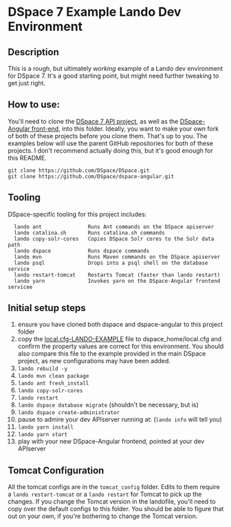 # DSpace 7 Example Lando Dev Environment

## Description

This is a rough, but ultimately _working_ example of a Lando dev environment for DSpace 7.
It's a good starting point, but might need further tweaking to get just right.

## How to use:

You'll need to clone the [DSpace 7 API project](https://github.com/DSpace/dspace/), as well as the [DSpace-Angular front-end](https://github.com/DSpace/dspace-angular/), 
into this folder. Ideally, you want to make your own fork of both of these projects before you clone them. 
That's up to you. The examples below will use the parent GitHub repositories for both of these projects. 
I don't recommend actually doing this, but it's good enough for this README.

```
git clone https://github.com/DSpace/DSpace.git
git clone https://github.com/DSpace/dspace-angular.git
```
## Tooling

DSpace-specific tooling for this project includes:

```
  lando ant               Runs Ant commands on the DSpace apiserver
  lando catalina.sh       Runs catalina.sh commands
  lando copy-solr-cores   Copies DSpace Solr cores to the Solr data path
  lando dspace            Runs dspace commands
  lando mvn               Runs Maven commands on the DSpace apiserver
  lando psql              Drops into a psql shell on the database service
  lando restart-tomcat    Restarts Tomcat (faster than lando restart)
  lando yarn              Invokes yarn on the DSpace-Angular frontend servicee
```

## Initial setup steps
1. ensure you have cloned both dspace and dspace-angular to this project folder
2. copy the [local.cfg-LANDO-EXAMPLE](local.cfg-LANDO-EXAMPLE) file to dspace_home/local.cfg and confirm the property values are correct for this environment. You should also compare this file to the example provided in the main DSpace project, as new configurations may have been added.
3. `lando rebuild -y`
4. `lando mvn clean package`
5. `lando ant fresh_install`
6. `lando copy-solr-cores`
7. `lando restart`
8. `lando dspace database migrate` (shouldn't be necessary, but is)
9. `lando dspace create-administrator`
10. pause to admire your dev APIserver running at: (`lando info` will tell you)
11. `lando yarn install`
12. `lando yarn start`
13. play with your new DSpace-Angular frontend, pointed at your dev APIserver

## Tomcat Configuration
All the tomcat configs are in the `tomcat_config` folder. Edits to them require a `lando restart-tomcat` or a `lando restart` for Tomcat to pick up the changes. If you change the Tomcat version in the landofile, you'll need to copy over the default configs to this folder. You should be able to figure that out on your own, if you're bothering to change the Tomcat version.

